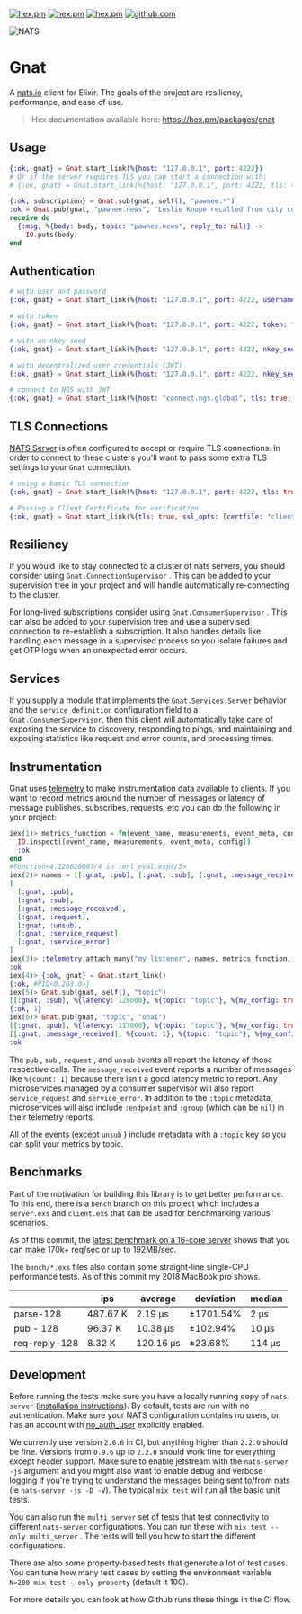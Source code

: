 [![hex.pm](https://img.shields.io/hexpm/v/gnat.svg)](https://hex.pm/packages/gnat)
[![hex.pm](https://img.shields.io/hexpm/dt/gnat.svg)](https://hex.pm/packages/gnat)
[![hex.pm](https://img.shields.io/hexpm/l/gnat.svg)](https://hex.pm/packages/gnat)
[![github.com](https://img.shields.io/github/last-commit/nats-io/nats.ex.svg)](https://github.com/nats-io/nats.ex)

![NATS](https://nats.io/img/logos/nats-horizontal-color.png)

# Gnat

A [nats.io](https://nats.io/) client for Elixir.
The goals of the project are resiliency, performance, and ease of use.

> Hex documentation available here: https://hex.pm/packages/gnat

## Usage

``` elixir
{:ok, gnat} = Gnat.start_link(%{host: "127.0.0.1", port: 4222})
# Or if the server requires TLS you can start a connection with:
# {:ok, gnat} = Gnat.start_link(%{host: "127.0.0.1", port: 4222, tls: true})

{:ok, subscription} = Gnat.sub(gnat, self(), "pawnee.*")
:ok = Gnat.pub(gnat, "pawnee.news", "Leslie Knope recalled from city council (Jammed)")
receive do
  {:msg, %{body: body, topic: "pawnee.news", reply_to: nil}} ->
    IO.puts(body)
end
```

## Authentication

``` elixir
# with user and password
{:ok, gnat} = Gnat.start_link(%{host: "127.0.0.1", port: 4222, username: "joe", password: "123", auth_required: true})

# with token
{:ok, gnat} = Gnat.start_link(%{host: "127.0.0.1", port: 4222, token: "secret", auth_required: true})

# with an nkey seed
{:ok, gnat} = Gnat.start_link(%{host: "127.0.0.1", port: 4222, nkey_seed: "SUAM...", auth_required: true})

# with decentralized user credentials (JWT)
{:ok, gnat} = Gnat.start_link(%{host: "127.0.0.1", port: 4222, nkey_seed: "SUAM...", jwt: "eyJ0eX...", auth_required: true})

# connect to NGS with JWT
{:ok, gnat} = Gnat.start_link(%{host: "connect.ngs.global", tls: true, jwt: "ey...", nkey_seed: "SUAM..."})
```

## TLS Connections

[NATS Server](https://github.com/nats-io/nats-server) is often configured to accept or require TLS connections.
In order to connect to these clusters you'll want to pass some extra TLS settings to your `Gnat` connection.

``` elixir
# using a basic TLS connection
{:ok, gnat} = Gnat.start_link(%{host: "127.0.0.1", port: 4222, tls: true})

# Passing a Client Certificate for verification
{:ok, gnat} = Gnat.start_link(%{tls: true, ssl_opts: [certfile: "client-cert.pem", keyfile: "client-key.pem"]})
```

## Resiliency

If you would like to stay connected to a cluster of nats servers, you should consider using `Gnat.ConnectionSupervisor` .
This can be added to your supervision tree in your project and will handle automatically re-connecting to the cluster.

For long-lived subscriptions consider using `Gnat.ConsumerSupervisor` .
This can also be added to your supervision tree and use a supervised connection to re-establish a subscription.
It also handles details like handling each message in a supervised process so you isolate failures and get OTP logs when an unexpected error occurs.

## Services
If you supply a module that implements the `Gnat.Services.Server` behavior and the `service_definition` 
configuration field to a `Gnat.ConsumerSupervisor`, then this client will automatically take care
of exposing the service to discovery, responding to pings, and maintaining and exposing statistics like request and error counts, and processing times.

## Instrumentation

Gnat uses [telemetry](https://hex.pm/packages/telemetry) to make instrumentation data available to clients.
If you want to record metrics around the number of messages or latency of message publishes, subscribes, requests, etc you can do the following in your project:

``` elixir
iex(1)> metrics_function = fn(event_name, measurements, event_meta, config) ->
  IO.inspect([event_name, measurements, event_meta, config])
  :ok
end
#Function<4.128620087/4 in :erl_eval.expr/5>
iex(2)> names = [[:gnat, :pub], [:gnat, :sub], [:gnat, :message_received], [:gnat, :request], [:gnat, :unsub]]
[
  [:gnat, :pub],
  [:gnat, :sub],
  [:gnat, :message_received],
  [:gnat, :request],
  [:gnat, :unsub],
  [:gnat, :service_request],
  [:gnat, :service_error]
]
iex(3)> :telemetry.attach_many("my listener", names, metrics_function, %{my_config: true})
:ok
iex(4)> {:ok, gnat} = Gnat.start_link()
{:ok, #PID<0.203.0>}
iex(5)> Gnat.sub(gnat, self(), "topic")
[[:gnat, :sub], %{latency: 128000}, %{topic: "topic"}, %{my_config: true}]
{:ok, 1}
iex(6)> Gnat.pub(gnat, "topic", "ohai")
[[:gnat, :pub], %{latency: 117000}, %{topic: "topic"}, %{my_config: true}]
[[:gnat, :message_received], %{count: 1}, %{topic: "topic"}, %{my_config: true}]
:ok
```

The `pub` , `sub` , `request` , and `unsub` events all report the latency of those respective calls.
The `message_received` event reports a number of messages like `%{count: 1}` because there isn't a good latency metric to report. Any microservices managed by a consumer supervisor will also report `service_request` and `service_error`. In addition to the `:topic` metadata, microservices will also include `:endpoint` and `:group` (which can be `nil`) in their telemetry reports.

All of the events (except `unsub` ) include metadata with a `:topic` key so you can split your metrics by topic.

## Benchmarks

Part of the motivation for building this library is to get better performance.
To this end, there is a `bench` branch on this project which includes a `server.exs` and `client.exs` that can be used for benchmarking various scenarios.

As of this commit, the [latest benchmark on a 16-core server](https://gist.github.com/mmmries/08fe44fdd47a6f8838936f41170f270a) shows that you can make 170k+ req/sec or up to 192MB/sec.

The `bench/*.exs` files also contain some straight-line single-CPU performance tests.
As of this commit my 2018 MacBook pro shows.

|               | ips      | average   | deviation | median |
| ------------- | -------- | --------- | --------- | ------ |
| parse-128     | 487.67 K | 2.19 μs   | ±1701.54% | 2 μs   |
| pub - 128     | 96.37 K  | 10.38 μs  | ±102.94%  | 10 μs  |
| req-reply-128 | 8.32 K   | 120.16 μs | ±23.68%   | 114 μs |

## Development

Before running the tests make sure you have a locally running copy of `nats-server` ([installation instructions](https://docs.nats.io/running-a-nats-service/introduction/installation)). By default, tests are run with no authentication. Make sure your NATS configuration contains no users, or has an account with [no_auth_user](https://docs.nats.io/running-a-nats-service/configuration/securing_nats/accounts#no-auth-user) explicitly enabled.

We currently use version `2.6.6` in CI, but anything higher than `2.2.0` should be fine.
Versions from `0.9.6` up to `2.2.0` should work fine for everything except header support.
Make sure to enable jetstream with the `nats-server -js` argument and you might also want to enable debug and verbose logging if you're trying to understand the messages being sent to/from nats (ie `nats-server -js -D -V`).
The typical `mix test` will run all the basic unit tests.

You can also run the `multi_server` set of tests that test connectivity to different
`nats-server` configurations. You can run these with `mix test --only multi_server` .
The tests will tell you how to start the different configurations.

There are also some property-based tests that generate a lot of test cases.
You can tune how many test cases by setting the environment variable `N=200 mix test --only property` (default it 100).

For more details you can look at how Github runs these things in the CI flow.
